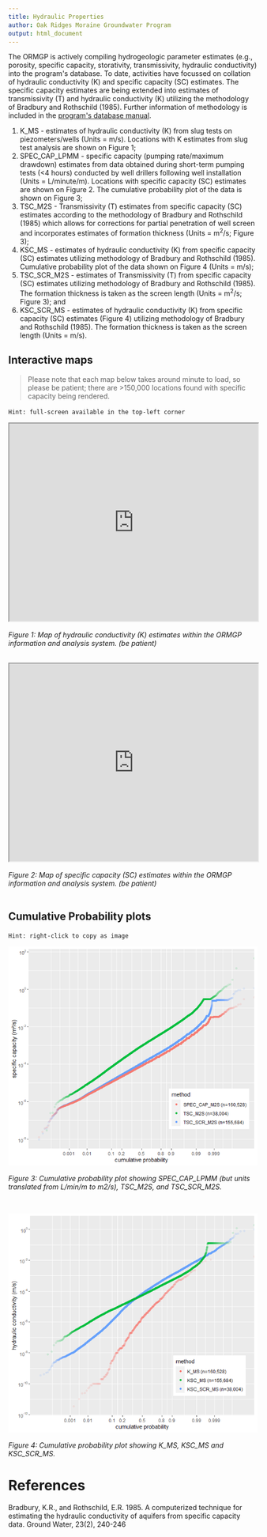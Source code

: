 ```yaml
---
title: Hydraulic Properties
author: Oak Ridges Moraine Groundwater Program
output: html_document
---
```



The ORMGP is actively compiling hydrogeologic parameter estimates (e.g., porosity, specific capacity, storativity, transmissivity, hydraulic conductivity) into the program's database. To date, activities have focussed on collation of hydraulic conductivity (K) and specific capacity (SC) estimates. The specific capacity estimates are being extended into estimates of transmissivity (T) and hydraulic conductivity (K) utilizing the methodology of Bradbury and Rothschild (1985). Further information of methodology is included in the [program's database manual](https://owrc.github.io/database-manual/Contents/TOC.html).


1. K_MS - estimates of hydraulic conductivity (K) from slug tests on piezometers/wells (Units = m/s). Locations with K estimates from slug test analysis are shown on Figure 1;
1. SPEC_CAP_LPMM - specific capacity (pumping rate/maximum drawdown) estimates from data obtained during short-term pumping tests (<4 hours) conducted by well drillers following well installation (Units = L/minute/m). Locations with specific capacity (SC) estimates are shown on Figure 2. The cumulative probability plot of the data is shown on Figure 3;
1. TSC_M2S - Transmissivity (T) estimates from specific capacity (SC) estimates according to the methodology of Bradbury and Rothschild (1985) which allows for corrections for partial penetration of well screen and incorporates estimates of formation thickness (Units = m<sup>2</sup>/s; Figure 3);
1. KSC_MS - estimates of hydraulic conductivity (K) from specific capacity (SC) estimates utilizing methodology of Bradbury and Rothschild (1985). Cumulative probability plot of the data shown on Figure 4 (Units = m/s);
1. TSC_SCR_M2S - estimates of Transmissivity (T) from specific capacity (SC) estimates utilizing methodology of Bradbury and Rothschild (1985). The formation thickness is taken as the screen length (Units = m<sup>2</sup>/s; Figure 3); and
1. KSC_SCR_MS - estimates of hydraulic conductivity (K) from specific capacity (SC) estimates (Figure 4) utilizing methodology of Bradbury and Rothschild (1985). The formation thickness is taken as the screen length (Units = m/s).



## Interactive maps

> Please note that each map below takes around minute to load, so please be patient; there are >150,000 locations found with specific capacity being rendered.

`Hint: full-screen available in the top-left corner`



<iframe src="https://golang.oakridgeswater.ca/pages/hydraulicproperties-k.html" width="100%" height="400" scrolling="no" allowfullscreen></iframe>

*Figure 1: Map of hydraulic conductivity (K) estimates within the ORMGP information and analysis system. (be patient)*
<br><br>




<iframe src="https://golang.oakridgeswater.ca/pages/hydraulicproperties-se.html" width="100%" height="400" scrolling="no" allowfullscreen></iframe>

*Figure 2: Map of specific capacity (SC) estimates within the ORMGP information and analysis system. (be patient)*
<br><br>



## Cumulative Probability plots
`Hint: right-click to copy as image`

![](hydraulicProperties-ggplot-sc.png)

*Figure 3: Cumulative probability plot showing SPEC_CAP_LPMM (but units translated from L/min/m to m2/s), TSC_M2S, and TSC_SCR_M2S.*

<br>

![](hydraulicProperties-ggplot-k.png)

*Figure 4: Cumulative probability plot showing K_MS, KSC_MS and KSC_SCR_MS.*


# References

Bradbury, K.R., and Rothschild, E.R. 1985. A computerized technique for estimating the hydraulic conductivity of aquifers from specific capacity data. Ground Water, 23(2), 240-246
